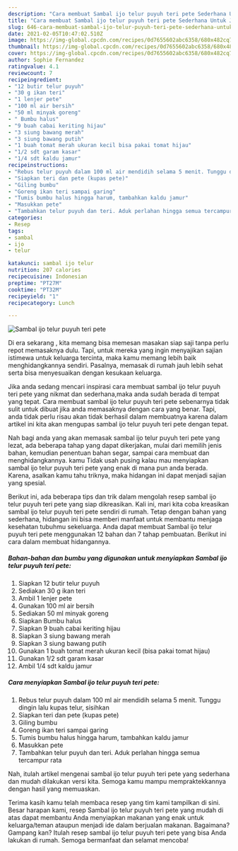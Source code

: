 ```yaml
---
description: "Cara membuat Sambal ijo telur puyuh teri pete Sederhana Untuk Jualan"
title: "Cara membuat Sambal ijo telur puyuh teri pete Sederhana Untuk Jualan"
slug: 646-cara-membuat-sambal-ijo-telur-puyuh-teri-pete-sederhana-untuk-jualan
date: 2021-02-05T10:47:02.510Z
image: https://img-global.cpcdn.com/recipes/0d7655602abc6358/680x482cq70/sambal-ijo-telur-puyuh-teri-pete-foto-resep-utama.jpg
thumbnail: https://img-global.cpcdn.com/recipes/0d7655602abc6358/680x482cq70/sambal-ijo-telur-puyuh-teri-pete-foto-resep-utama.jpg
cover: https://img-global.cpcdn.com/recipes/0d7655602abc6358/680x482cq70/sambal-ijo-telur-puyuh-teri-pete-foto-resep-utama.jpg
author: Sophie Fernandez
ratingvalue: 4.1
reviewcount: 7
recipeingredient:
- "12 butir telur puyuh"
- "30 g ikan teri"
- "1 lenjer pete"
- "100 ml air bersih"
- "50 ml minyak goreng"
- " Bumbu halus"
- "9 buah cabai keriting hijau"
- "3 siung bawang merah"
- "3 siung bawang putih"
- "1 buah tomat merah ukuran kecil bisa pakai tomat hijau"
- "1/2 sdt garam kasar"
- "1/4 sdt kaldu jamur"
recipeinstructions:
- "Rebus telur puyuh dalam 100 ml air mendidih selama 5 menit. Tunggu dingin lalu kupas telur, sisihkan"
- "Siapkan teri dan pete (kupas pete)"
- "Giling bumbu"
- "Goreng ikan teri sampai garing"
- "Tumis bumbu halus hingga harum, tambahkan kaldu jamur"
- "Masukkan pete"
- "Tambahkan telur puyuh dan teri. Aduk perlahan hingga semua tercampur rata"
categories:
- Resep
tags:
- sambal
- ijo
- telur

katakunci: sambal ijo telur 
nutrition: 207 calories
recipecuisine: Indonesian
preptime: "PT27M"
cooktime: "PT32M"
recipeyield: "1"
recipecategory: Lunch

---
```



![Sambal ijo telur puyuh teri pete](https://img-global.cpcdn.com/recipes/0d7655602abc6358/680x482cq70/sambal-ijo-telur-puyuh-teri-pete-foto-resep-utama.jpg)

Di era  sekarang , kita memang bisa memesan masakan siap saji tanpa perlu repot memasaknya dulu. Tapi, untuk mereka yang ingin menyajikan sajian istimewa untuk keluarga tercinta, maka kamu memang lebih baik menghidangkannya sendiri. Pasalnya, memasak di rumah jauh lebih sehat serta bisa menyesuaikan dengan kesukaan keluarga.

Jika anda sedang mencari inspirasi cara membuat sambal ijo telur puyuh teri pete yang nikmat dan sederhana,maka anda sudah berada di tempat yang tepat. Cara membuat sambal ijo telur puyuh teri pete  sebenarnya tidak sulit untuk dibuat jika anda memasaknya dengan cara yang benar. Tapi, anda tidak perlu risau akan tidak berhasil dalam membuatnya 
karena dalam artikel ini kita akan mengupas sambal ijo telur puyuh teri pete dengan tepat.  



Nah bagi anda yang akan memasak sambal ijo telur puyuh teri pete yang lezat, ada beberapa tahap yang dapat dikerjakan, mulai dari memilih jenis bahan, kemudian penentuan bahan segar, sampai cara membuat dan menghidangkannya. kamu Tidak usah pusing kalau mau menyiapkan sambal ijo telur puyuh teri pete yang enak di mana pun anda berada. Karena, asalkan kamu  tahu triknya, maka hidangan ini dapat menjadi sajian yang spesial.

Berikut ini, ada beberapa tips dan trik dalam mengolah resep sambal ijo telur puyuh teri pete yang siap dikreasikan. Kali ini, mari kita coba kreasikan sambal ijo telur puyuh teri pete sendiri di rumah. Tetap dengan bahan yang sederhana, hidangan ini bisa memberi manfaat untuk membantu menjaga kesehatan tubuhmu sekeluarga. Anda dapat membuat Sambal ijo telur puyuh teri pete menggunakan 12 bahan dan 7 tahap pembuatan. Berikut ini cara dalam membuat hidangannya.

<!--inarticleads1-->

##### Bahan-bahan dan bumbu yang digunakan untuk menyiapkan Sambal ijo telur puyuh teri pete:

1. Siapkan 12 butir telur puyuh
1. Sediakan 30 g ikan teri
1. Ambil 1 lenjer pete
1. Gunakan 100 ml air bersih
1. Sediakan 50 ml minyak goreng
1. Siapkan  Bumbu halus
1. Siapkan 9 buah cabai keriting hijau
1. Siapkan 3 siung bawang merah
1. Siapkan 3 siung bawang putih
1. Gunakan 1 buah tomat merah ukuran kecil (bisa pakai tomat hijau)
1. Gunakan 1/2 sdt garam kasar
1. Ambil 1/4 sdt kaldu jamur




<!--inarticleads2-->

##### Cara menyiapkan Sambal ijo telur puyuh teri pete:

1. Rebus telur puyuh dalam 100 ml air mendidih selama 5 menit. Tunggu dingin lalu kupas telur, sisihkan
1. Siapkan teri dan pete (kupas pete)
1. Giling bumbu
1. Goreng ikan teri sampai garing
1. Tumis bumbu halus hingga harum, tambahkan kaldu jamur
1. Masukkan pete
1. Tambahkan telur puyuh dan teri. Aduk perlahan hingga semua tercampur rata




Nah, itulah artikel mengenai  sambal ijo telur puyuh teri pete  yang sederhana dan mudah dilakukan versi kita. Semoga kamu mampu mempraktekkannya dengan hasil yang memuaskan. 

Terima kasih kamu telah membaca resep yang tim kami tampilkan di sini. Besar harapan kami, resep  Sambal ijo telur puyuh teri pete yang mudah di atas dapat membantu Anda menyiapkan makanan yang enak untuk keluarga/teman ataupun menjadi ide dalam berjualan makanan. Bagaimana? Gampang kan? Itulah resep sambal ijo telur puyuh teri pete yang bisa Anda lakukan di rumah. Semoga bermanfaat dan selamat mencoba!

